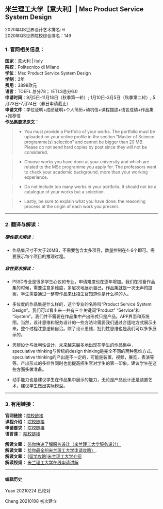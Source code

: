 ## 米兰理工大学【意大利】| Msc Product Service System Design
2020年QS世界设计艺术排名: 6  
2020年QS世界院校综合排名：149

### 1. 官网相关信息：

**国家**：意大利 | Italy  
**院校**：Politecnico di Milano  
**学位**：Msc Product Service System Design  
**学制**：2年  
**费用**：3898欧元  
**语言**：TOEFL 总分78；
         IETLS总分6.0  
**申请时间**：9月5日-11月18日（秋季第一轮）;
          1月10日-3月5日（秋季第二轮）;
          5月23日-7月24日（春日申请截止）     
**申请文件**：学位证明+成绩证明+个人简历+动机信+课程描述+语言成绩+作品集+推荐信  
**作品集要求原文：**  
> - You must provide a Portfolio of your works. The portfolio must be uploaded on your online profile in the section “Master of Science programme(s) selection” and cannot be bigger than 20 MB. Please do not send hard copies by post since they will not be considered.

> - Choose works you have done at your university and which are related to the MSc programme you apply for. The professors want to check your academic background, more than your working experience.

> - Do not include too many works in your portfolio. It should not be a catalogue of your works but a selection.

> - Lastly, be sure to explain what you have done: the reasoning process at the origin of each work you present.
---


### 2. 翻译与解读：

##### 硬性要求解读：
- 作品集尺寸不大于20MB，不需要包含太多项目，数量控制在4-6个即可。需要展示每个项目的推理过程。  


##### 软性要求解读：
- PSSD专业是很多学生心仪的专业，申请难度也在逐年增加。我们在准备作品集的时候，需要注意多维度，多层次地展示自己。作品集就是一次无声的提案，学生需要通过一整套作品来让招生官知道你是什么样的人。

- 多位度的作品集是什么样的，这个专业的名称叫“Product Service System Design”。我们可以看出来一共有三个关键词“Product” “Service”和 “System”。我们并不需要在作品集中产出形式只是产品，APP界面和系统图。当然，设计思维和服务设计的一些方法论需要我们通过合适地方式展示出来，整个过程注意逻辑自洽。除了设计思维，批判性思维也是我们可以多多展示的。

- 思辨设计与批判性设计，未来越来越多地出现在学生的作品集中，speculative thinking与传统的design thinking是完全不同的两种思维方式，speculative thinking的产出是不一定的，可能是装置，视频，展览，表演等等。产出形式的多样性同时也能提高招生官对学生的第一印象。建议学生在这些方面多做准备。

- 动手能力也是建议学生在作品集中展示的能力，无论是产品设计还是装置艺术，建议学生做出实际模型。

---

### 3. 有用链接：

**官网链接：**[院校链接](https://www.polimi.it/?id=6502&anno=2017&campus=&scuola=19&corso=1159&L=1)  
**课程介绍：** [院校链接](https://www4.ceda.polimi.it/manifesti/manifesti/controller/ManifestoPublic.do?check_params=1&aa=2017&k_corso_la=1159&lang=EN&__pj0=0&__pj1=f3710a5e32c04baa0a4051d8c4c171de)  
**申请要求：** [院校链接](https://www.polimi.it/en/programmes/how-to-apply/)  
**语言课：** [院校链接](https://www.polimi.it/en/programmes/language-courses/)

**解读文章：** [带你快速了解服务设计（米兰理工大学服务设计）](http://www.makebi.net/25366.html)  
**解读文章：** [给你最全的米兰理工大学申请攻略）](http://www.makebi.net/28311.html).  
**解读文章：** [[留学攻略]米兰理工大学介绍](http://www.makebi.net/4911.html)     
**解读视频：** [米兰理工大学在线申请讲解](https://www.bilibili.com/video/av35341944)

---


#### 编辑历史
Yuan 20210224 已校对  

Cheng 20210108 初次建立  

